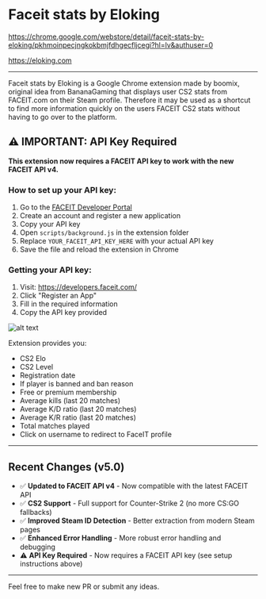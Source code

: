 # Faceit stats by Eloking

https://chrome.google.com/webstore/detail/faceit-stats-by-eloking/pkhmoinpecjngkokbmjfdhgecfljcegi?hl=lv&authuser=0

https://eloking.com

---

Faceit stats by Eloking is a Google Chrome extension made by boomix, original idea from BananaGaming that displays user CS2 stats from FACEIT.com on their Steam profile. Therefore it may be used as a shortcut to find more information quickly on the users FACEIT CS2 stats without having to go over to the platform.

## ⚠️ IMPORTANT: API Key Required

**This extension now requires a FACEIT API key to work with the new FACEIT API v4.**

### How to set up your API key:

1. Go to the [FACEIT Developer Portal](https://developers.faceit.com/)
2. Create an account and register a new application
3. Copy your API key
4. Open `scripts/background.js` in the extension folder
5. Replace `YOUR_FACEIT_API_KEY_HERE` with your actual API key
6. Save the file and reload the extension in Chrome

### Getting your API key:

1. Visit: https://developers.faceit.com/
2. Click "Register an App"
3. Fill in the required information
4. Copy the API key provided

![alt text](https://i.imgur.com/lBQ6mXo.png)

Extension provides you:

- CS2 Elo
- CS2 Level
- Registration date
- If player is banned and ban reason
- Free or premium membership
- Average kills (last 20 matches)
- Average K/D ratio (last 20 matches)
- Average K/R ratio (last 20 matches)
- Total matches played
- Click on username to redirect to FaceIT profile

---

## Recent Changes (v5.0)

- ✅ **Updated to FACEIT API v4** - Now compatible with the latest FACEIT API
- ✅ **CS2 Support** - Full support for Counter-Strike 2 (no more CS:GO fallbacks)
- ✅ **Improved Steam ID Detection** - Better extraction from modern Steam pages
- ✅ **Enhanced Error Handling** - More robust error handling and debugging
- ⚠️ **API Key Required** - Now requires a FACEIT API key (see setup instructions above)

---

Feel free to make new PR or submit any ideas.
